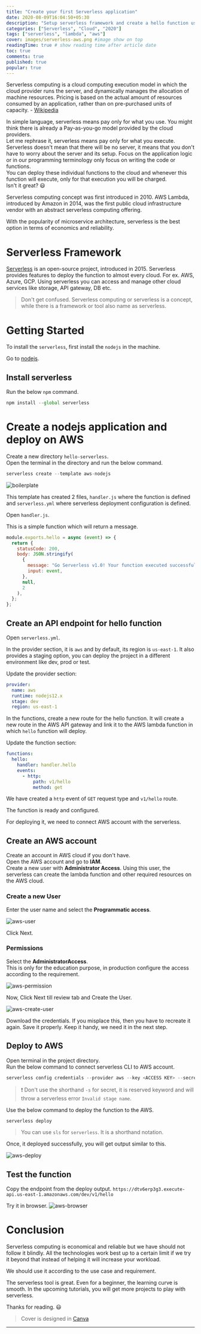 ```yaml
---
title: "Create your first Serverless application"
date: 2020-08-09T16:04:50+05:30
description: "Setup serverless framework and create a hello function using the serverless template and deploy it on the cloud."
categories: ["Serverless", "Cloud", "2020"]
tags: ["serverless", "lambda", "aws"]
cover: images/serverless-aws.png #image show on top
readingTime: true # show reading time after article date
toc: true
comments: true
published: true
popular: true
---
```


Serverless computing is a cloud computing execution model in which the cloud provider runs the server, and dynamically manages the allocation of machine resources. Pricing is based on the actual amount of resources consumed by an application, rather than on pre-purchased units of capacity. - [Wikipedia](https://en.wikipedia.org/wiki/Serverless_computing)

In simple language, serverless means pay only for what you use. You might think there is already a Pay-as-you-go model provided by the cloud providers.  
Let me rephrase it, serverless means pay only for what you execute. Serverless doesn't mean that there will be no server, it means that you don't have to worry about the server and its setup. Focus on the application logic or in our programming terminology only focus on writing the code or functions.  
You can deploy these individual functions to the cloud and whenever this function will execute, only for that execution you will be charged.  
Isn't it great? 😃

Serverless computing concept was first introduced in 2010. AWS Lambda, introduced by Amazon in 2014, was the first public cloud infrastructure vendor with an abstract serverless computing offering.

With the popularity of microservice architecture, serverless is the best option in terms of economics and reliability.

# Serverless Framework

[Serverless](https://serverless.com) is an open-source project, introduced in 2015. Serverless provides features to deploy the function to almost every cloud. For ex. AWS, Azure, GCP. Using serverless you can access and manage other cloud services like storage, API gateway, DB etc.

> Don't get confused. Serverless computing or serverless is a concept, while there is a framework or tool also name as serverless.

# Getting Started

To install the `serverless`, first install the `nodejs` in the machine.

Go to [nodejs](https://nodejs.org/en/download/).

## Install serverless

Run the below `npm` command.

```js
npm install --global serverless
```

# Create a nodejs application and deploy on AWS

Create a new directory `hello-serverless`.  
Open the terminal in the directory and run the below command.

```js
serverless create --template aws-nodejs
```

![boilerplate](./images/boilerplate.PNG)

This template has created 2 files, `handler.js` where the function is defined and `serverless.yml` where serverless deployment configuration is defined.

Open `handler.js`.

This is a simple function which will return a message.

```js
module.exports.hello = async (event) => {
  return {
    statusCode: 200,
    body: JSON.stringify(
      {
        message: "Go Serverless v1.0! Your function executed successfully!",
        input: event,
      },
      null,
      2
    ),
  };
};
```

## Create an API endpoint for hello function

Open `serverless.yml`.

In the provider section, it is `aws` and by default, its region is `us-east-1`. It also provides a staging option, you can deploy the project in a different environment like dev, prod or test.

Update the provider section:

```yaml
provider:
  name: aws
  runtime: nodejs12.x
  stage: dev
  region: us-east-1
```

In the functions, create a new route for the hello function. It will create a new route in the AWS API gateway and link it to the AWS lambda function in which `hello` function will deploy.

Update the function section:

```yaml
functions:
  hello:
    handler: handler.hello
    events:
      - http:
          path: v1/hello
          method: get
```

We have created a `http` event of `GET` request type and `v1/hello` route.

The function is ready and configured.

For deploying it, we need to connect AWS account with the serverless.

## Create an AWS account

Create an account in AWS cloud if you don't have.  
Open the AWS account and go to **IAM**.  
Create a new user with **Administrator Access**. Using this user, the serverless can create the lambda function and other required resources on the AWS cloud.

### Create a new User

Enter the user name and select the **Programmatic access**.

![aws-user](./images/aws-user.PNG)

Click Next.

### Permissions

Select the **AdministratorAccess**.  
This is only for the education purpose, in production configure the access according to the requirement.

![aws-permission](./images/aws-user-permission.PNG)

Now, Click Next till review tab and Create the User.

![aws-create-user](./images/aws-user-creates.PNG)

Download the credentials. If you misplace this, then you have to recreate it again. Save it properly. Keep it handy, we need it in the next step.

## Deploy to AWS

Open terminal in the project directory.  
Run the below command to connect serverless CLI to AWS account.

```js
serverless config credentials --provider aws --key <ACCESS KEY> --secret <Secret Access key>
```

> ❗ Don't use the shorthand `-s` for secret, it is reserved keyword and will throw a serverless error `Invalid stage name`.

Use the below command to deploy the function to the AWS.

```js
serverless deploy
```

> You can use `sls` for `serverless`. It is a shorthand notation.

Once, it deployed successfully, you will get output similar to this.

![aws-deploy](./images/aws-deploy.PNG)

## Test the function

Copy the endpoint from the deploy output.
`https://dtv6erp3g3.execute-api.us-east-1.amazonaws.com/dev/v1/hello`

Try it in browser.
![aws-browser](./images/aws-hello.PNG)

# Conclusion

Serverless computing is economical and reliable but we have should not follow it blindly. All the technologies work best up to a certain limit if we try it beyond that instead of helping it will increase your workload.

We should use it according to the use case and requirement.

The serverless tool is great. Even for a beginner, the learning curve is smooth. In the upcoming tutorials, you will get more projects to play with serverless.

Thanks for reading. 😃

> Cover is designed in [Canva](https://canva.7eqqol.net/KD6B9)

---
